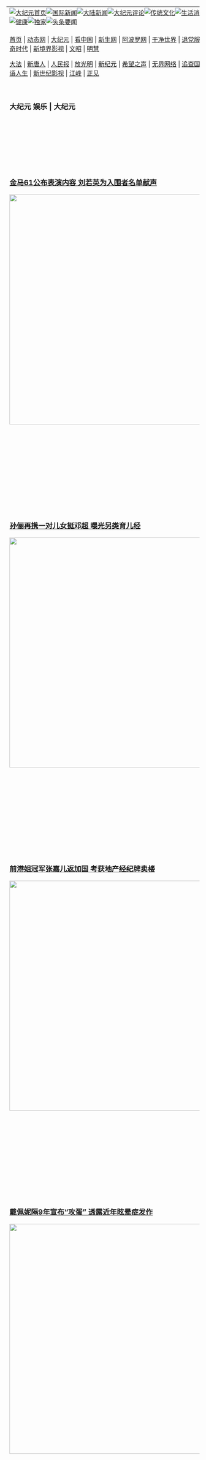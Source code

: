 <a name="1" id="1" target="_blank">&nbsp;</a> <span id="1">&nbsp;</span><table align=center border="0"><tr><td colspan="2" VALIGN=TOP><a href="https://github.com/1992513/djy/blob/master/gb/nf1351518.md#1"><img src="https://raw.githubusercontent.com/1992513/www/master/t/djy/1.jpg" title="大纪元首页" alt="大纪元首页"></a><a href="https://github.com/1992513/djy/blob/master/gb/n24hr.md#1"><img src="https://raw.githubusercontent.com/1992513/www/master/t/djy/3.jpg" title="国际新闻" alt="国际新闻"></a><a href="https://github.com/1992513/djy/blob/master/gb/nsc413.md#1"><img src="https://raw.githubusercontent.com/1992513/www/master/t/djy/4.jpg" title="大陆新闻" alt="大陆新闻"></a><a href="https://github.com/1992513/djy/blob/master/gb/news392.md#1"><img src="https://raw.githubusercontent.com/1992513/www/master/t/djy/5.jpg" title="大纪元评论" alt="大纪元评论"></a><a href="https://github.com/1992513/djy/blob/master/gb/news2007.md#1"><img src="https://raw.githubusercontent.com/1992513/www/master/t/djy/6.jpg" title="传统文化" alt="传统文化"></a><a href="https://github.com/1992513/djy/blob/master/gb/news2008.md#1"><img src="https://raw.githubusercontent.com/1992513/www/master/t/djy/7.jpg" title="生活消费" alt="生活消费"></a><a href="https://github.com/1992513/djy/blob/master/gb/ncyule.md#1"><img src="https://raw.githubusercontent.com/1992513/www/master/t/djy/8.jpg" title="娱乐休闲" alt="娱乐休闲"></a><a href="https://github.com/1992513/djy/blob/master/gb/nsc1002.md#1"><img src="https://raw.githubusercontent.com/1992513/www/master/t/djy/9.jpg" title="健康" alt="健康"></a><a href="https://github.com/1992513/djy/blob/master/gb/nf6092.md#1"><img src="https://raw.githubusercontent.com/1992513/www/master/t/djy/10a.jpg" title="独家" alt="独家"></a><a href="https://github.com/1992513/djy/blob/master/gb/nf4514.md#1"><img src="https://raw.githubusercontent.com/1992513/www/master/t/djy/12a.jpg" title="头条要闻" alt="头条要闻"></a></td></tr><tr><td colspan="2" VALIGN=TOP><p><a href="https://github.com/1992513/www/blob/master/README.md?kcymb#1" target="_blank">首页</a> | <a href="https://db8nk66phkh66.cloudfront.net/1?zaabeio" target="_blank">动态网</a> | <a href="https://d1cayv19uhqaei.cloudfront.net/2?guaslvi" target="_blank">大纪元</a> | <a href="https://d3siwajeg0khti.cloudfront.net/4?jyuof" target="_blank">看中国</a> | <a href="https://d324e5bfxb7dri.cloudfront.net/pHh5q?sbznu" target="_blank">新生网</a> | <a href="https://d15m60lsma25jk.cloudfront.net/tktpt?hzxvso" target="_blank">阿波罗网</a> | <a href="https://dqgl8k1bfvgsc.cloudfront.net/Mjpvu?qwqitlcpw" target="_blank">干净世界</a> | <a href="https://d2rhftayg1puwj.cloudfront.net/10?aqbkquo" target="_blank">退党服务</a> | <a href="https://d15m60lsma25jk.cloudfront.net/Rffqf?yroapwu" target="_blank">明慧广播</a> | <a href="https://dhw62qyyxrv4n.cloudfront.net/nw9Vn?basqtv" target="_blank">传奇时代</a> | <a href="https://d2ktwgchvgcnzd.cloudfront.net/AF9AG?wjojzseo" target="_blank">新境界影视</a> | <a href="https://d2h2x8lw1kpl69.cloudfront.net/zqMQA?hsynou" target="_blank">文昭</a> | <a href="https://dl1ez95kskssm.cloudfront.net/7?zgtkq" target="_blank">明慧</a></p><p><a href="https://d3vg08phoazui6.cloudfront.net/9?bavxjnk" target="_blank">大法</a> | <a href="https://dervszfjn9udk.cloudfront.net/3?sxlwwxp" target="_blank">新唐人</a> | <a href="https://dcz6rimunj42y.cloudfront.net/obAhT?owgzg" target="_blank">人民报</a> | <a href="https://dh9kqnflpbxz3.cloudfront.net/xXNHu?znqasj" target="_blank">放光明</a> | <a href="https://d3cacbcgqcawbc.cloudfront.net/5?fyfyamnvu" target="_blank">新纪元</a> | <a href="https://d3malt9gyhsmb.cloudfront.net/6?vbeesfo" target="_blank">希望之声</a> | <a href="https://d2zw89wk00y815.cloudfront.net/11?omfagr" target="_blank">无界网络</a> | <a href="https://doh73o6c3dnba.cloudfront.net/Pueji?uxwnk" target="_blank">追查国际</a> | <a href="https://d2p23c289x62lr.cloudfront.net/16?shhabebr" target="_blank">明慧之窗</a> | <a href="https://d3c3t179l61pwn.cloudfront.net/LdvzZ?cvwxd" target="_blank">细语人生</a> | <a href="https://d3qwx9e7uaergm.cloudfront.net/fBn3r?wyhinw" target="_blank">新世纪影视</a> | <a href="https://d21y52w6f35pla.cloudfront.net/PUWMb?qzjfpm" target="_blank">江峰</a> | <a href="https://dqcg8pdekez1x.cloudfront.net/8?icesofac" target="_blank">正见</a></p></td></tr><tr><td width="626"><h3><p><strong>大纪元  娱乐 | 大纪元</strong></p></h3></td><td VALIGN=TOP rowspan=60><a href="https://d4q62zydwk9ee.cloudfront.net/video/play/1034.html" target="_blank"><img  src="https://raw.githubusercontent.com/1992513/djy/master/gb/300/gudianwu.jpg" title="神韵古典舞技巧表演" alt="神韵古典舞技巧表演"></a><br><a href="https://d4q62zydwk9ee.cloudfront.net/video/play/1154.html" target="_blank"><img  src="https://raw.githubusercontent.com/1992513/djy/master/gb/300/9ping.jpg" title="九评共产党" alt="九评共产党"></a><br><a href="https://d4q62zydwk9ee.cloudfront.net/video/play/1118.html" target="_blank"><img  src="https://raw.githubusercontent.com/1992513/djy/master/gb/300/communism.jpg" title="共产主义终极目的" alt="共产主义终极目的"></a><br><a href="https://d4q62zydwk9ee.cloudfront.net/video/play/1.html" target="_blank"><img  src="https://raw.githubusercontent.com/1992513/djy/master/gb/300/weihuo.jpg" title="中共的伪火骗局" alt="中共的伪火骗局"></a><br><a href="https://d4q62zydwk9ee.cloudfront.net/video/play/2.html" target="_blank"><img  src="https://raw.githubusercontent.com/1992513/djy/master/gb/300/changzhi.jpg" title="古今奇观 藏字石" alt="古今奇观 藏字石"></a><br><a href="https://d4q62zydwk9ee.cloudfront.net/video/play/1044.html" target="_blank"><img  src="https://raw.githubusercontent.com/1992513/djy/master/gb/300/tianan.jpg" title="通往天安门的旅程" alt="通往天安门的旅程"></a><br><a href="https://d4q62zydwk9ee.cloudfront.net/video/play/49.html" target="_blank"><img  src="https://raw.githubusercontent.com/1992513/djy/master/gb/300/weilai.jpg" title="未来人的神话" alt="未来人的神话"></a><br><a href="https://d4q62zydwk9ee.cloudfront.net/video/play/1216.html" target="_blank"><img  src="https://raw.githubusercontent.com/1992513/djy/master/gb/300/ji-zy.jpg" title="中共罪恶的活摘" alt="中共罪恶的活摘"></a><br><a href="https://d4q62zydwk9ee.cloudfront.net/video/play/1080.html" target="_blank"><img  src="https://raw.githubusercontent.com/1992513/djy/master/gb/300/huozhai.jpg" title="铁证如山" alt="铁证如山"></a><br><a href="https://d4q62zydwk9ee.cloudfront.net/video/play/149.html" target="_blank"><img  src="https://raw.githubusercontent.com/1992513/djy/master/gb/300/4ke.jpg" title="一家四口死于中共暴政" alt="一家四口死于中共暴政"></a><br><a href="https://d4q62zydwk9ee.cloudfront.net/video/play/150.html" target="_blank"><img  src="https://raw.githubusercontent.com/1992513/djy/master/gb/300/jie-di.jpg" title="─弟妹相继死于中共迫害" alt="─弟妹相继死于中共迫害"></a><br><a href="https://d4q62zydwk9ee.cloudfront.net/video/play/154.html" target="_blank"><img  src="https://raw.githubusercontent.com/1992513/djy/master/gb/300/ma-sj.jpg" title="她们许多已经被中共迫害至死" alt="她们许多已经被中共迫害至死"></a><br><a href="https://d4q62zydwk9ee.cloudfront.net/video/play/153.html" target="_blank"><img  src="https://raw.githubusercontent.com/1992513/djy/master/gb/300/shuan-cxl.jpg" title="双城血泪" alt="双城血泪"></a><br><a href="https://d4q62zydwk9ee.cloudfront.net/video/play/21.html" target="_blank"><img  src="https://raw.githubusercontent.com/1992513/djy/master/gb/300/wu-zbh.jpg" title="震撼人心的无罪辩护" alt="震撼人心的无罪辩护"></a><br><a href="https://d4q62zydwk9ee.cloudfront.net/video/play/158.html" target="_blank"><img  src="https://raw.githubusercontent.com/1992513/djy/master/gb/300/6c10-720.jpg" title="中共的迫害与掩盖" alt="中共的迫害与掩盖"></a><br><a href="https://d4q62zydwk9ee.cloudfront.net/video/play/30.html" target="_blank"><img  src="https://raw.githubusercontent.com/1992513/djy/master/gb/300/xian-z.jpg" title="中共官员的选择" alt="中共官员的选择"></a><br><a href="https://d4q62zydwk9ee.cloudfront.net/video/play/3.html" target="_blank"><img  src="https://raw.githubusercontent.com/1992513/djy/master/gb/300/1400l.jpg" title="剖析中共造假" alt="剖析中共造假"></a><br><a href="https://d4q62zydwk9ee.cloudfront.net/video/play/1103.html" target="_blank"><img  src="https://raw.githubusercontent.com/1992513/djy/master/gb/300/425.jpg" title="万人上访真相" alt="万人上访真相"></a><br><a href="https://d4q62zydwk9ee.cloudfront.net/video/play/121.html" target="_blank"><img  src="https://raw.githubusercontent.com/1992513/djy/master/gb/300/qing-h.jpg" title="被中共迫害的清华学子" alt="被中共迫害的清华学子"></a><br><a href="https://d4q62zydwk9ee.cloudfront.net/video/play/14.html" target="_blank"><img  src="https://raw.githubusercontent.com/1992513/djy/master/gb/300/jian-z513.jpg" title="见证五月十三日" alt="见证五月十三日"></a><br><a href="https://d4q62zydwk9ee.cloudfront.net/video/play/1096.html" target="_blank"><img  src="https://raw.githubusercontent.com/1992513/djy/master/gb/300/gongfu.jpg" title="功夫 寻道" alt="功夫 寻道"></a><br><a href="https://d4q62zydwk9ee.cloudfront.net/video/play/1104.html" target="_blank"><img  src="https://raw.githubusercontent.com/1992513/djy/master/gb/300/guangguimian.jpg" title="歌唱家人生奇迹" alt="歌唱家人生奇迹"></a><br><a href="https://d4q62zydwk9ee.cloudfront.net/video/play/163.html" target="_blank"><img  src="https://raw.githubusercontent.com/1992513/djy/master/gb/300/ming-jjy.jpg" title="名校精英的选择" alt="名校精英的选择"></a><br><a href="https://d4q62zydwk9ee.cloudfront.net/video/play/18.html" target="_blank"><img  src="https://raw.githubusercontent.com/1992513/djy/master/gb/300/yin-lj.jpg" title="音乐之家的故事" alt="音乐之家的故事"></a><br><a href="https://d4q62zydwk9ee.cloudfront.net/video/play/33.html" target="_blank"><img  src="https://raw.githubusercontent.com/1992513/djy/master/gb/300/ming-hsf.jpg" title="平凡中的不平凡" alt="平凡中的不平凡"></a><br><a href="https://github.com/1992513/www/blob/master/README.md?dfh#9" target="_blank"><img  src="https://raw.githubusercontent.com/1992513/djy/master/gb/300/yong-h.jpg" title="永恒的见证"  alt="永恒的见证"></a><br><a href="https://github.com/1992513/djy/blob/master/gb/13/9/29/n3974789.md?dfh#1" target="_blank"><img  src="https://raw.githubusercontent.com/1992513/djy/master/gb/300/shang-lnz.jpg" title="善良女子被中共投男牢"  alt="善良女子被中共投男牢"></a><br><a href="https://github.com/1992513/djy/blob/master/gb/16/3/16/n4663449.md?dfh#1" target="_blank"><img  src="https://raw.githubusercontent.com/1992513/djy/master/gb/300/huo-z3.jpg" title="警卫目击中共活摘"  alt="警卫目击中共活摘"></a><br><a href="https://github.com/1992513/djy/blob/master/gb/16/8/7/n8177641.md?dfh#1" target="_blank"><img  src="https://raw.githubusercontent.com/1992513/djy/master/gb/300/huo-z4.jpg" title="证人描述活摘恐怖"  alt="证人描述活摘恐怖"></a><br><a href="https://github.com/1992513/djy/blob/master/gb/10/4/19/n2881569.md?dfh#1" target="_blank"><img  src="https://raw.githubusercontent.com/1992513/djy/master/gb/300/huo-z1.jpg" title="揭开活摘器官黑幕"  alt="揭开活摘器官黑幕"></a><br><a href="https://github.com/1992513/djy/blob/master/gb/10/11/7/n3077476.md?dfh#1" target="_blank"><img  src="https://raw.githubusercontent.com/1992513/djy/master/gb/300/ma-ks.jpg" title="马克思的成魔之路"  alt="马克思的成魔之路"></a><br><a href="https://github.com/1992513/djy/blob/master/gb/18/5/10/n10381511.md?dfh#1" target="_blank"><img  src="https://raw.githubusercontent.com/1992513/djy/master/gb/300/st1.jpg" title="关注三亿人三退"  alt="关注三亿人三退"></a><br><a href="https://github.com/1992513/djy/blob/master/gb/18/3/21/n10237682.md?dfh#1" target="_blank"><img  src="https://raw.githubusercontent.com/1992513/djy/master/gb/300/jie-t.jpg" title="解体中共复兴中华"  alt="解体中共复兴中华"></a><br><a href="https://github.com/1992513/djy/blob/master/gb/9/2/9/n2422991.md?dfh#1" target="_blank"><img  src="https://raw.githubusercontent.com/1992513/djy/master/gb/300/gao-zs.jpg" title="中共迫害良心律师"  alt="中共迫害良心律师"></a><br><a href="https://github.com/1992513/djy/blob/master/gb/18/12/9/n10900044.md?dfh#1" target="_blank"><img  src="https://raw.githubusercontent.com/1992513/djy/master/gb/300/sj1.jpg" title="三百多万人举报江泽民"  alt="三百多万人举报江泽民"></a><br><a href="https://github.com/1992513/djy/blob/master/gb/18/8/28/n10672014.md?dfh#1" target="_blank"><img  src="https://raw.githubusercontent.com/1992513/djy/master/gb/300/sj2.jpg" title="这些官员为何起诉江泽民"  alt="这些官员为何起诉江泽民"></a><br><a href="https://github.com/1992513/djy/blob/master/gb/8/12/18/n2367165.md?dfh#1" target="_blank"><img  src="https://raw.githubusercontent.com/1992513/djy/master/gb/300/liangan.jpg" title="海峡两岸的强烈反差"  alt="海峡两岸的强烈反差"></a><br><a href="https://github.com/1992513/djy/blob/master/gb/15/12/10/n4593139.md?dfh#1" target="_blank"><img  src="https://raw.githubusercontent.com/1992513/djy/master/gb/300/jia-ndzl.jpg" title="加拿大总理的贺信"  alt="加拿大总理的贺信"></a><br><a href="https://github.com/1992513/djy/blob/master/gb/11/6/17/n3289382.md?dfh#1" target="_blank"><img  src="https://raw.githubusercontent.com/1992513/djy/master/gb/300/xiao-wd.jpg" title="探寻真相兼听则明"  alt="探寻真相兼听则明"></a><br><a href="https://github.com/1992513/djy/blob/master/gb/18/10/27/n10812623.md?dfh#1" target="_blank"><img  src="https://raw.githubusercontent.com/1992513/djy/master/gb/300/yindu.jpg" title="印度媒体报道东方"  alt="印度媒体报道东方"></a><br><a href="https://github.com/1992513/djy/blob/master/gb/18/6/9/n10469652.md?dfh#1" target="_blank"><img  src="https://raw.githubusercontent.com/1992513/djy/master/gb/300/xie-j.jpg" title="不一样的海外校园"  alt="不一样的海外校园"></a><br><a href="https://github.com/1992513/djy/blob/master/gb/7/4/5/n1669415.md?dfh#1" target="_blank"><img  src="https://raw.githubusercontent.com/1992513/djy/master/gb/300/li-up.jpg" title="从大师到徒弟的传奇"  alt="从大师到徒弟的传奇"></a><br><a href="https://github.com/1992513/djy/blob/master/gb/17/5/26/n9191512.md?dfh#1" target="_blank"><img  src="https://raw.githubusercontent.com/1992513/djy/master/gb/300/zfl2.jpg" title="亿万人与东方一本奇书"  alt="亿万人与东方一本奇书"></a><br><a href="https://github.com/1992513/djy/blob/master/gb/13/11/27/n4020290.md?dfh#1" target="_blank"><img  src="https://raw.githubusercontent.com/1992513/djy/master/gb/300/zhen-h.jpg" title="大陆见不到的震撼场面"  alt="大陆见不到的震撼场面"></a><br><a href="https://github.com/1992513/djy/blob/master/gb/15/7/17/n4482910.md?dfh#1" target="_blank"><img  src="https://raw.githubusercontent.com/1992513/djy/master/gb/300/dalu-sk.jpg" title="人心向善 大陆当初盛况"  alt="人心向善 大陆当初盛况"></a><br><a href="https://github.com/1992513/djy/blob/master/gb/19/1/5/n10955468.md?dfh#1" target="_blank"><img  src="https://raw.githubusercontent.com/1992513/djy/master/gb/300/zfl1.jpg" title="追寻真理 这书讲什么"  alt="追寻真理 这书讲什么"></a><br><a href="https://github.com/1992513/www/blob/master/README.md?dfh#1" target="_blank"><img  src="https://raw.githubusercontent.com/1992513/djy/master/gb/300/fq1.jpg" title="下载免费翻墙软件"  alt="下载免费翻墙软件"></a><br></td></tr>
<tr><td><h3><a href="https://github.com/1992513/djy/blob/master/gb/24/11/12/n14369387.md#1" target="_blank">金马61公布表演内容 刘若英为入围者名单献声</a><br></h3><a href="https://github.com/1992513/djy/blob/master/gb/24/11/12/n14369387.md#1" target="_blank"><img width="600" src="https://i.epochtimes.com/assets/uploads/2024/11/id14369409-2411120226591487-600x400.jpg"></a></td></tr>
<tr><td><h3><a href="https://github.com/1992513/djy/blob/master/gb/24/11/11/n14369016.md#1" target="_blank">孙俪再携一对儿女挺邓超 曝光另类育儿经</a><br></h3><a href="https://github.com/1992513/djy/blob/master/gb/24/11/11/n14369016.md#1" target="_blank"><img width="600" src="https://i.epochtimes.com/assets/uploads/2023/04/id13975979-2302151022372563-600x400.jpg"></a></td></tr>
<tr><td><h3><a href="https://github.com/1992513/djy/blob/master/gb/24/11/11/n14368984.md#1" target="_blank">前港姐冠军张嘉儿返加国 考获地产经纪牌卖楼</a><br></h3><a href="https://github.com/1992513/djy/blob/master/gb/24/11/11/n14368984.md#1" target="_blank"><img width="600" src="https://i.epochtimes.com/assets/uploads/2024/11/id14369015-zhang-jiaer-600x400.jpg"></a></td></tr>
<tr><td><h3><a href="https://github.com/1992513/djy/blob/master/gb/24/11/11/n14368871.md#1" target="_blank">戴佩妮隔9年宣布“攻蛋” 透露近年眩晕症发作</a><br></h3><a href="https://github.com/1992513/djy/blob/master/gb/24/11/11/n14368871.md#1" target="_blank"><img width="600" src="https://i.epochtimes.com/assets/uploads/2024/11/id14368890-2411110929081487-600x400.jpg"></a></td></tr>
<tr><td><h3><a href="https://github.com/1992513/djy/blob/master/gb/24/11/11/n14368478.md#1" target="_blank">堂本刚离开公司后 KinKi Kids首次要开演唱会</a><br></h3><a href="https://github.com/1992513/djy/blob/master/gb/24/11/11/n14368478.md#1" target="_blank"><img width="600" src="https://i.epochtimes.com/assets/uploads/2021/01/2101210752211487-600x400.jpg"></a></td></tr>
<tr><td><h3><p><strong>大纪元   娱乐要闻</strong></p></h3></td></tr><tr><td><h4>
<a href="https://github.com/1992513/djy/blob/master/gb/24/11/12/n14369664.md#1" target="_blank"><img width="195" src="https://i.epochtimes.com/assets/uploads/2024/11/id14369665-2411120727511487-320x200.jpg"></a>
<a href="https://github.com/1992513/djy/blob/master/gb/24/11/12/n14369372.md#1" target="_blank"><img width="195" src="https://i.epochtimes.com/assets/uploads/2024/11/id14369377-2310300850411487-320x200.jpg"></a>
<a href="https://github.com/1992513/djy/blob/master/gb/24/11/12/n14369328.md#1" target="_blank"><img width="195" src="https://i.epochtimes.com/assets/uploads/2023/12/id14140943-221129063328100707-320x200.jpg"></a>
<a href="https://github.com/1992513/djy/blob/master/gb/24/11/12/n14369179.md#1" target="_blank"><img width="195" src="https://i.epochtimes.com/assets/uploads/2023/07/id14028014-20230704-mark-UIP02-320x200.jpg"></a>
<a href="https://github.com/1992513/djy/blob/master/gb/24/11/12/n14369118.md#1" target="_blank"><img width="195" src="https://i.epochtimes.com/assets/uploads/2024/02/id14175563-240207065535100707-320x200.jpg"></a>
<a href="https://github.com/1992513/djy/blob/master/gb/24/11/11/n14368894.md#1" target="_blank"><img width="195" src="https://i.epochtimes.com/assets/uploads/2024/11/id14368897-2411111004161487-320x200.jpg"></a>
<tr><td><h3><p><strong>大纪元娱乐休闲  影视评论</strong></p></h3></td></tr>
<tr><td><h4><a href="https://github.com/1992513/djy/blob/master/gb/24/10/26/n14358323.md#1" target="_blank"><img src="https://i.epochtimes.com/assets/uploads/2024/10/id14358326-hfa63_213_P3-frame-252-320x200.jpg"><br>《钢之炼金术师15周年特别版》影评：对抗反派成弥补遗憾契机</a></h4></td></tr>
<tr><td><h3><p><strong>大纪元娱乐休闲  精彩图文</strong></p></h3></td></tr>
<tr><td><h4><a href="https://github.com/1992513/djy/blob/master/gb/24/10/19/n14354000.md#1" target="_blank"><img src="https://i.epochtimes.com/assets/uploads/2024/10/id14354075-241019093148100821-320x200.jpg"><br> 组图：金钟59“戏剧类”星光大道 众星盛装争艳</a></h4></td></tr>
<tr><td><h4><a href="https://github.com/1992513/djy/blob/master/gb/24/10/18/n14353297.md#1" target="_blank"><img src="https://i.epochtimes.com/assets/uploads/2024/10/id14353477-241018111629100821-320x200.jpg"><br> 组图：金钟59“节目类”星光红毯 众星闪亮登场</a></h4></td></tr>
<tr><td><h4><a href="https://github.com/1992513/djy/blob/master/gb/24/9/16/n14331652.md#1" target="_blank"><img src="https://i.epochtimes.com/assets/uploads/2024/09/id14331922-EMMAY-AWARD-320x200.jpg"><br> 组图：艾美奖红毯 女明星高端礼服竞艳</a></h4></td></tr>
<tr><td><h4><a href="https://github.com/1992513/djy/blob/master/gb/24/7/22/n14295960.md#1" target="_blank"><img src="https://i.epochtimes.com/assets/uploads/2024/07/id14295992-2406200240181487-320x200.jpg"><br> 黄镫辉学算命体会人生 领悟“修炼心性”可改运</a></h4></td></tr>
</h4></td></tr><tr><td><h3><p><strong>大纪元娱乐休闲  最新文章</strong></p></h3></td></tr>
<tr><td><h4><a href="https://github.com/1992513/djy/blob/master/gb/24/11/11/n14369016.md#1" target="_blank">孙俪再携一对儿女挺邓超 曝光另类育儿经</a></h4></td></tr>
<tr><td><h4><a href="https://github.com/1992513/djy/blob/master/gb/24/11/10/n14367876.md#1" target="_blank">成本过亿 黄晓明《戴假发的人》预售仅2.1万</a></h4></td></tr>
<tr><td><h4><a href="https://github.com/1992513/djy/blob/master/gb/24/11/8/n14367447.md#1" target="_blank">富商丈夫讲话太伤人 黄圣依节目中再度喊离婚</a></h4></td></tr>
<tr><td><h4><a href="https://github.com/1992513/djy/blob/master/gb/24/11/7/n14366817.md#1" target="_blank">赵丽颖顶着超短发造型拍新剧 网友直呼认不出</a></h4></td></tr>
<tr><td><h4><a href="https://github.com/1992513/djy/blob/master/gb/24/11/12/n14369630.md#1" target="_blank">ONEUS台北开唱献台语问候：觉得会粉丝喜欢</a></h4></td></tr>
<tr><td><h4><a href="https://github.com/1992513/djy/blob/master/gb/24/11/12/n14369434.md#1" target="_blank">NCT DREAM新作准备一年多 MARK：新歌很大众</a></h4></td></tr>
<tr><td><h4><a href="https://github.com/1992513/djy/blob/master/gb/24/11/12/n14369579.md#1" target="_blank">《拥抱太阳的月亮》宋再临离世 享年39岁</a></h4></td></tr>
<tr><td><h4><a href="https://github.com/1992513/djy/blob/master/gb/24/11/12/n14369392.md#1" target="_blank">CLASS:y时隔两年发行专辑 明炯瑞缺席活动</a></h4></td></tr>
<tr><td><h4><a href="https://github.com/1992513/djy/blob/master/gb/24/11/12/n14369664.md#1" target="_blank">夏于乔备战金马瘦身中 挑战又瘦又白“像面纸”</a></h4></td></tr>
<tr><td><h4><a href="https://github.com/1992513/djy/blob/master/gb/24/11/12/n14369474.md#1" target="_blank">惊悚片《奔跑者》 盖儿加朵拯救遭绑架的儿子</a></h4></td></tr>
<tr><td><h4><a href="https://github.com/1992513/djy/blob/master/gb/24/11/12/n14369387.md#1" target="_blank">金马61公布表演内容 刘若英为入围者名单献声</a></h4></td></tr>
<tr><td><h4><a href="https://github.com/1992513/djy/blob/master/gb/24/11/12/n14369374.md#1" target="_blank">“星爵”夫妇有弄璋之喜 阿诺喜迎第三外孙</a></h4></td></tr>
<tr><td><h4><a href="https://github.com/1992513/djy/blob/master/gb/24/11/12/n14369664.md#1" target="_blank">夏于乔备战金马瘦身中 挑战又瘦又白“像面纸”</a></h4></td></tr>
<tr><td><h4><a href="https://github.com/1992513/djy/blob/master/gb/24/11/12/n14369474.md#1" target="_blank">惊悚片《奔跑者》 盖儿加朵拯救遭绑架的儿子</a></h4></td></tr>
<tr><td><h4><a href="https://github.com/1992513/djy/blob/master/gb/24/11/12/n14369387.md#1" target="_blank">金马61公布表演内容 刘若英为入围者名单献声</a></h4></td></tr>
<tr><td><h4><a href="https://github.com/1992513/djy/blob/master/gb/24/11/12/n14369374.md#1" target="_blank">“星爵”夫妇有弄璋之喜 阿诺喜迎第三外孙</a></h4></td></tr>
<tr><td><h4><a href="https://github.com/1992513/djy/blob/master/gb/24/11/11/n14368478.md#1" target="_blank">堂本刚离开公司后 KinKi Kids首次要开演唱会</a></h4></td></tr>
<tr><td><h4><a href="https://github.com/1992513/djy/blob/master/gb/24/11/9/n14367759.md#1" target="_blank">《五等分的新娘*》影评：额外插曲让蜜月旅行更有乐趣</a></h4></td></tr>
<tr><td><h4><a href="https://github.com/1992513/djy/blob/master/gb/24/11/9/n14367502.md#1" target="_blank">结识“东京事变”吉他手 林宥嘉曝缘起于晴空塔</a></h4></td></tr>
<tr><td><h4><a href="https://github.com/1992513/djy/blob/master/gb/24/11/8/n14367080.md#1" target="_blank">松本人志称名誉遭毁损向媒体提告 今宣布撤告</a></h4></td></tr>
<tr><td><h4><a href="https://github.com/1992513/djy/blob/master/gb/24/11/11/n14368871.md#1" target="_blank">戴佩妮隔9年宣布“攻蛋” 透露近年眩晕症发作</a></h4></td></tr>
<tr><td><h4><a href="https://github.com/1992513/djy/blob/master/gb/24/11/11/n14368683.md#1" target="_blank">徐佳莹卢广仲与3人气乐团 将登高雄跨年晚会</a></h4></td></tr>
<tr><td><h4><a href="https://github.com/1992513/djy/blob/master/gb/24/11/11/n14368559.md#1" target="_blank">玖壹壹台中音乐节Day2 八三夭等多组歌手助阵</a></h4></td></tr>
<tr><td><h4><a href="https://github.com/1992513/djy/blob/master/gb/24/11/10/n14368027.md#1" target="_blank">五月天跨年6场15万张票完售 粉丝哀喊：没买到票</a></h4></td></tr>
<tr><td><h3><p><strong>大纪元娱乐休闲  一周热门</strong></p></h3></td></tr>
<tr><td><h4><a href="https://github.com/1992513/djy/blob/master/gb/24/11/7/n14366817.md#1" target="_blank">赵丽颖顶着超短发造型拍新剧 网友直呼认不出</a></h4></td></tr>
<tr><td><h4><a href="https://github.com/1992513/djy/blob/master/gb/24/11/8/n14367390.md#1" target="_blank">主张创作自由遭霍启刚怒批 杜琪峯获同行力挺</a></h4></td></tr>
<tr><td><h4><a href="https://github.com/1992513/djy/blob/master/gb/24/11/7/n14365997.md#1" target="_blank">汤姆?克鲁斯被指眼袋深重 宁试偏方拒动手术</a></h4></td></tr>
<tr><td><h4><a href="https://github.com/1992513/djy/blob/master/gb/24/11/5/n14365184.md#1" target="_blank">《不可能的任务8》被定为最终章 传阿汤哥反对</a></h4></td></tr>
<tr><td><h4><a href="https://github.com/1992513/djy/blob/master/gb/24/11/8/n14367417.md#1" target="_blank">57岁黎明坐着唱快歌 超水准演出获夸赞</a></h4></td></tr>
<tr><td><h4><a href="https://github.com/1992513/djy/blob/master/gb/24/11/10/n14367876.md#1" target="_blank">成本过亿 黄晓明《戴假发的人》预售仅2.1万</a></h4></td></tr>
<tr><td><h4><a href="https://github.com/1992513/djy/blob/master/gb/24/11/7/n14366791.md#1" target="_blank">川普将重返白宫 蔡依林一首旧歌再度热传大陆</a></h4></td></tr>
<tr><td><h4><a href="https://github.com/1992513/djy/blob/master/gb/24/11/6/n14365848.md#1" target="_blank">实习生林柏宏留下离别信 内容却引张艾嘉怒喊</a></h4></td></tr>
<tr><td><h4><a href="https://github.com/1992513/djy/blob/master/gb/24/11/8/n14367069.md#1" target="_blank">传迪士尼真人《白马王子》电影找到女主角</a></h4></td></tr>
<tr><td><h4><a href="https://github.com/1992513/djy/blob/master/gb/24/11/9/n14367685.md#1" target="_blank">沈春华自曝在上海机场重摔 围巾又卷入输送带</a></h4></td></tr>
<tr><td><h3><a href="https://github.com/1992513/djy/blob/master/gb/ncyule.md#1">上一页</a>&nbsp;&nbsp;1 &nbsp;&nbsp;<a href="https://github.com/1992513/djy/blob/master/gb/ncyule_2.md#1">2</a>&nbsp;&nbsp;<a href="https://github.com/1992513/djy/blob/master/gb/ncyule_3.md#1">3</a>&nbsp;&nbsp;<a href="https://github.com/1992513/djy/blob/master/gb/ncyule_4.md#1">4</a>&nbsp;&nbsp;<a href="https://github.com/1992513/djy/blob/master/gb/ncyule_5.md#1">5</a>&nbsp;&nbsp;<a href="https://github.com/1992513/djy/blob/master/gb/ncyule_6.md#1">6</a>&nbsp;&nbsp;<a href="https://github.com/1992513/djy/blob/master/gb/ncyule_7.md#1">7</a>&nbsp;&nbsp;<a href="https://github.com/1992513/djy/blob/master/gb/ncyule_8.md#1">8</a>&nbsp;&nbsp;<a href="https://github.com/1992513/djy/blob/master/gb/ncyule_9.md#1">9</a>&nbsp;&nbsp;<a href="https://github.com/1992513/djy/blob/master/gb/ncyule_10.md#1">10</a>&nbsp;&nbsp;<a href="https://github.com/1992513/djy/blob/master/gb/ncyule_2.md#1">下一页</a></h3></td></tr>
</table><div align="center"><h4>手机上长按并复制下列链接或二维码分享本文章：</h4>https://github.com/1992513/djy/blob/master/gb/ncyule.md#1<br><a href="https://github.com/1992513/djy/blob/master/gb/ncyule.md#1"><img src="https://quickchart.io/qr?size=256&text=https://github.com/1992513/djy/blob/master/gb/ncyule.md%231" title="分享本文章"></a><br>原文地址： <a href="https://www.epochtimes.com/gb/ncyule.htm">https://www.epochtimes.com/gb/ncyule.htm</a>    （国内需<a href="https://github.com/1992513/www/blob/master/README.md#8">下载翻墙软件</a>才能访问）</div>
